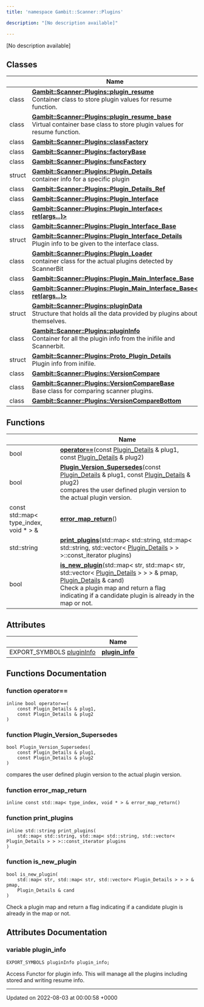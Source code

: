 ```yaml
---
title: 'namespace Gambit::Scanner::Plugins'

description: "[No description available]"

---
```







[No description available]

## Classes

|                | Name           |
| -------------- | -------------- |
| class | **[Gambit::Scanner::Plugins::__plugin_resume__](/documentation/code/darkbit_development/classes/classgambit_1_1scanner_1_1plugins_1_1____plugin__resume____/)** <br>Container class to store plugin values for resume function.  |
| class | **[Gambit::Scanner::Plugins::__plugin_resume_base__](/documentation/code/darkbit_development/classes/classgambit_1_1scanner_1_1plugins_1_1____plugin__resume__base____/)** <br>Virtual container base class to store plugin values for resume function.  |
| class | **[Gambit::Scanner::Plugins::classFactory](/documentation/code/darkbit_development/classes/classgambit_1_1scanner_1_1plugins_1_1classfactory/)**  |
| class | **[Gambit::Scanner::Plugins::factoryBase](/documentation/code/darkbit_development/classes/classgambit_1_1scanner_1_1plugins_1_1factorybase/)**  |
| class | **[Gambit::Scanner::Plugins::funcFactory](/documentation/code/darkbit_development/classes/classgambit_1_1scanner_1_1plugins_1_1funcfactory/)**  |
| struct | **[Gambit::Scanner::Plugins::Plugin_Details](/documentation/code/darkbit_development/classes/structgambit_1_1scanner_1_1plugins_1_1plugin__details/)** <br>container info for a specific plugin  |
| class | **[Gambit::Scanner::Plugins::Plugin_Details_Ref](/documentation/code/darkbit_development/classes/classgambit_1_1scanner_1_1plugins_1_1plugin__details__ref/)**  |
| class | **[Gambit::Scanner::Plugins::Plugin_Interface](/documentation/code/darkbit_development/classes/classgambit_1_1scanner_1_1plugins_1_1plugin__interface/)**  |
| class | **[Gambit::Scanner::Plugins::Plugin_Interface< ret(args...)>](/documentation/code/darkbit_development/classes/classgambit_1_1scanner_1_1plugins_1_1plugin__interface_3_01ret_07args_8_8_8_08_4/)**  |
| class | **[Gambit::Scanner::Plugins::Plugin_Interface_Base](/documentation/code/darkbit_development/classes/classgambit_1_1scanner_1_1plugins_1_1plugin__interface__base/)**  |
| struct | **[Gambit::Scanner::Plugins::Plugin_Interface_Details](/documentation/code/darkbit_development/classes/structgambit_1_1scanner_1_1plugins_1_1plugin__interface__details/)** <br>Plugin info to be given to the interface class.  |
| class | **[Gambit::Scanner::Plugins::Plugin_Loader](/documentation/code/darkbit_development/classes/classgambit_1_1scanner_1_1plugins_1_1plugin__loader/)** <br>container class for the actual plugins detected by ScannerBit  |
| class | **[Gambit::Scanner::Plugins::Plugin_Main_Interface_Base](/documentation/code/darkbit_development/classes/classgambit_1_1scanner_1_1plugins_1_1plugin__main__interface__base/)**  |
| class | **[Gambit::Scanner::Plugins::Plugin_Main_Interface_Base< ret(args...)>](/documentation/code/darkbit_development/classes/classgambit_1_1scanner_1_1plugins_1_1plugin__main__interface__base_3_01ret_07args_8_8_8_08_4/)**  |
| struct | **[Gambit::Scanner::Plugins::pluginData](/documentation/code/darkbit_development/classes/structgambit_1_1scanner_1_1plugins_1_1plugindata/)** <br>Structure that holds all the data provided by plugins about themselves.  |
| class | **[Gambit::Scanner::Plugins::pluginInfo](/documentation/code/darkbit_development/classes/classgambit_1_1scanner_1_1plugins_1_1plugininfo/)** <br>Container for all the plugin info from the inifile and Scannerbit.  |
| struct | **[Gambit::Scanner::Plugins::Proto_Plugin_Details](/documentation/code/darkbit_development/classes/structgambit_1_1scanner_1_1plugins_1_1proto__plugin__details/)** <br>Plugin info from inifile.  |
| class | **[Gambit::Scanner::Plugins::VersionCompare](/documentation/code/darkbit_development/classes/classgambit_1_1scanner_1_1plugins_1_1versioncompare/)**  |
| class | **[Gambit::Scanner::Plugins::VersionCompareBase](/documentation/code/darkbit_development/classes/classgambit_1_1scanner_1_1plugins_1_1versioncomparebase/)** <br>Base class for comparing scanner plugins.  |
| class | **[Gambit::Scanner::Plugins::VersionCompareBottom](/documentation/code/darkbit_development/classes/classgambit_1_1scanner_1_1plugins_1_1versioncomparebottom/)**  |

## Functions

|                | Name           |
| -------------- | -------------- |
| bool | **[operator==](/documentation/code/darkbit_development/namespaces/namespacegambit_1_1scanner_1_1plugins/#function-operator==)**(const [Plugin_Details](/documentation/code/darkbit_development/classes/structgambit_1_1scanner_1_1plugins_1_1plugin__details/) & plug1, const [Plugin_Details](/documentation/code/darkbit_development/classes/structgambit_1_1scanner_1_1plugins_1_1plugin__details/) & plug2) |
| bool | **[Plugin_Version_Supersedes](/documentation/code/darkbit_development/namespaces/namespacegambit_1_1scanner_1_1plugins/#function-plugin-version-supersedes)**(const [Plugin_Details](/documentation/code/darkbit_development/classes/structgambit_1_1scanner_1_1plugins_1_1plugin__details/) & plug1, const [Plugin_Details](/documentation/code/darkbit_development/classes/structgambit_1_1scanner_1_1plugins_1_1plugin__details/) & plug2)<br>compares the user defined plugin version to the actual plugin version.  |
| const std::map< type_index, void * > & | **[error_map_return](/documentation/code/darkbit_development/namespaces/namespacegambit_1_1scanner_1_1plugins/#function-error-map-return)**() |
| std::string | **[print_plugins](/documentation/code/darkbit_development/namespaces/namespacegambit_1_1scanner_1_1plugins/#function-print-plugins)**(std::map< std::string, std::map< std::string, std::vector< [Plugin_Details](/documentation/code/darkbit_development/classes/structgambit_1_1scanner_1_1plugins_1_1plugin__details/) > > >::const_iterator plugins) |
| bool | **[is_new_plugin](/documentation/code/darkbit_development/namespaces/namespacegambit_1_1scanner_1_1plugins/#function-is-new-plugin)**(std::map< str, std::map< str, std::vector< [Plugin_Details](/documentation/code/darkbit_development/classes/structgambit_1_1scanner_1_1plugins_1_1plugin__details/) > > > & pmap, [Plugin_Details](/documentation/code/darkbit_development/classes/structgambit_1_1scanner_1_1plugins_1_1plugin__details/) & cand)<br>Check a plugin map and return a flag indicating if a candidate plugin is already in the map or not.  |

## Attributes

|                | Name           |
| -------------- | -------------- |
| EXPORT_SYMBOLS [pluginInfo](/documentation/code/darkbit_development/classes/classgambit_1_1scanner_1_1plugins_1_1plugininfo/) | **[plugin_info](/documentation/code/darkbit_development/namespaces/namespacegambit_1_1scanner_1_1plugins/#variable-plugin-info)**  |


## Functions Documentation

### function operator==

```
inline bool operator==(
    const Plugin_Details & plug1,
    const Plugin_Details & plug2
)
```


### function Plugin_Version_Supersedes

```
bool Plugin_Version_Supersedes(
    const Plugin_Details & plug1,
    const Plugin_Details & plug2
)
```

compares the user defined plugin version to the actual plugin version. 

### function error_map_return

```
inline const std::map< type_index, void * > & error_map_return()
```


### function print_plugins

```
inline std::string print_plugins(
    std::map< std::string, std::map< std::string, std::vector< Plugin_Details > > >::const_iterator plugins
)
```


### function is_new_plugin

```
bool is_new_plugin(
    std::map< str, std::map< str, std::vector< Plugin_Details > > > & pmap,
    Plugin_Details & cand
)
```

Check a plugin map and return a flag indicating if a candidate plugin is already in the map or not. 


## Attributes Documentation

### variable plugin_info

```
EXPORT_SYMBOLS pluginInfo plugin_info;
```


Access Functor for plugin info. This will manage all the plugins including stored and writing resume info. 





-------------------------------

Updated on 2022-08-03 at 00:00:58 +0000